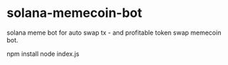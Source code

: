 # solana-memecoin-bot
solana meme bot for auto swap tx - and profitable token swap memecoin bot.

npm install
node index.js
